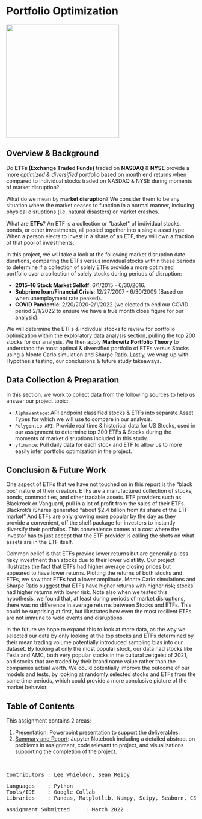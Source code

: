 # <b>Portfolio Optimization</b>

<p align="left">
<img src="https://us.simplerousercontent.net/uploads/asset/file/4408990/individual_stocks.jpg" height=300/>
</p>

## **Overview & Background**

Do <b>ETFs (Exchange Traded Funds)</b> traded on <b>NASDAQ</b> & <b>NYSE</b> provide a more *optimized & diversified* portfolio based on month end returns when compared to individual stocks traded on NASDAQ & NYSE during moments of market disruption?

What do we mean by <b>market disruption</b>? We consider them to be any situation where the market ceases to function in a normal manner, including physical disruptions (i.e. natural disasters) or market crashes.

What are <b>ETFs</b>? An ETF is a collection or "basket" of individual stocks, bonds, or other investments, all pooled together into a single asset type. When a person elects to invest in a share of an ETF, they will own a fraction of that pool of investments.

In this project, we will take a look at the following market disruption date durations, comparing the ETFs versus individual stocks within these periods to determine if a collection of solely ETFs provide a more optimized portfolio over a collection of solely stocks during periods of disruption:

- <b>2015–16 Stock Market Selloff</b>: 6/1/2015 - 6/30/2016.
- <b>Subprime loan/Financial Crisis</b>: 12/27/2007 -  6/30/2009 (Based on when unemployment rate peaked).
- <b>COVID Pandemic</b>: 2/20/2020-2/1/2022 (we elected to end our COVID period 2/1/2022 to ensure we have a true month close figure for our analysis).

We will determine the ETFs & indivdual stocks to review for portfolio optimization within the exploratory data analysis section, pulling the top 200 stocks for our analysis. We then apply **Markowitz Portfolio Theory** to understand the most optimal & diversified portfolio of ETFs versus Stocks using a Monte Carlo simulation and Sharpe Ratio. Lastly, we wrap up with Hypothesis testing, our conclusions & future study takeaways.

##  **Data Collection & Preparation**

In this section, we work to collect data from the following sources to help us answer our project topic:

- `AlphaVantage`: API endpoint classified stocks & ETFs into separate Asset Types for which we will use to compare in our analysis.
- `Polygon.io API`: Provide real time & historical data for US Stocks, used in our assignment to determine top 200 ETFs & Stocks during the moments of market disruptions included in this study.
- `yfinance`: Pull daily data for each stock and ETF to allow us to more easily infer portfolio optimization in the project. 

## **Conclusion & Future Work**

One aspect of ETFs that we have not touched on in this report is the “black box” nature of their creation. ETFs are a manufactured collection of stocks, bonds, commodities, and other tradable assets. ETF providers such as Blackrock or Vanguard, pull in a lot of profit from the sales of their ETFs. Blackrok’s iShares generated “about $2.4 billion from its share of the ETF market” And ETFs are only growing more popular by the day as they provide a convenient, off the shelf package for investors to instantly diversify their portfolios. This convenience comes at a cost where the investor has to just accept that the ETF provider is calling the shots on what assets are in the ETF itself. 

Common belief is that ETFs provide lower returns but are generally a less risky investment than stocks due to their lower volatility.  Our project illustrates the fact that ETFs had higher average closing prices but appeared to have lower returns. Plotting the returns of both stocks and ETFs, we saw that ETFs had a lower amplitude.  Monte Carlo simulations and Sharpe Ratio suggest that ETFs have higher returns with higher risk; stocks had higher returns with lower risk. Note also when we tested this hypothesis, we found that, at least during periods of market disruptions, there was no difference in average returns between Stocks and ETFs.  This could be surprising at first, but illustrates how even the most resilient ETFs are not immune to wold events and disruptions. 

In the future we hope to expand this to look at more data, as the way we selected our data by only looking at the top stocks and ETFs determined by their mean trading volume potentially introduced sampling bias into our dataset. By looking at only the most popular stock, our data had stocks like Tesla and AMC, both very popular stocks in the cultural zeitgeist of 2021, and stocks that are traded by their brand name value rather than the companies actual worth. We could potentially improve the outcome of our models and tests, by looking at randomly selected stocks and ETFs from the same time periods, which could provide a more conclusive picture of the market behavior.

## Table of Contents

This assignment contains 2 areas:

<ol>
  <li><a href=https://github.com/sreidy/PortfolioOptimizationDuringMarketDisruption/blob/main/Files/Project%20Presentation%20-%20Finance%20Data%20Science%20Spring%202022%20.pptx>Presentation:</a> Powerpoint presentation to support the deliverables.</li>
  <li><a href=https://github.com/sreidy/PortfolioOptimizationDuringMarketDisruption/blob/main/ProjectNotebook.ipynb>Summary and Report</a>: Jupyter Notebook including a detailed abstract on problems in assignment, code relevant to project, and visualizations supporting the completion of the project. </li>
</ol>

<br>
<pre>
Contributors : <a href=https://github.com/Lwhieldon>Lee Whieldon</a>, <a href=https://github.com/sreidy>Sean Reidy</a> 
</pre>

<pre>
Languages    : Python
Tools/IDE    : Google Collab
Libraries    : Pandas, Matplotlib, Numpy, Scipy, Seaborn, CSV, Requests
</pre>

<pre>
Assignment Submitted     : March 2022
</pre>

